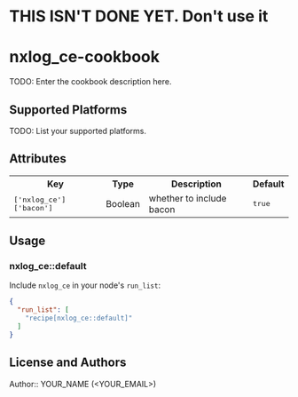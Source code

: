 # THIS ISN'T DONE YET. Don't use it

# nxlog_ce-cookbook

TODO: Enter the cookbook description here.

## Supported Platforms

TODO: List your supported platforms.

## Attributes

<table>
  <tr>
    <th>Key</th>
    <th>Type</th>
    <th>Description</th>
    <th>Default</th>
  </tr>
  <tr>
    <td><tt>['nxlog_ce']['bacon']</tt></td>
    <td>Boolean</td>
    <td>whether to include bacon</td>
    <td><tt>true</tt></td>
  </tr>
</table>

## Usage

### nxlog_ce::default

Include `nxlog_ce` in your node's `run_list`:

```json
{
  "run_list": [
    "recipe[nxlog_ce::default]"
  ]
}
```

## License and Authors

Author:: YOUR_NAME (<YOUR_EMAIL>)

